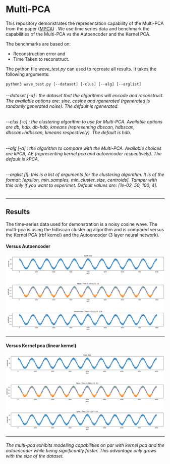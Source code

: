 # Multi-PCA

This repository demonstrates the representation capability of the Multi-PCA from the paper ([MPCA](http://ceur-ws.org/Vol-2600/paper15.pdf)) . We use time series data and benchmark the capabilities of the Multi-PCA vs the Autoencoder and the Kernel PCA. 

The benchmarks are based on: 

 * Reconstruction error and 
 * Time Taken to reconstruct.

The python file *wave_test.py* can used to recreate all results. It takes the following arguments:

```
python3 wave_test.py [--dataset] [-clus] [--alg] [--arglist]
```

###### --dataset [-d] : the dataset that the algorithms will encode and reconstruct. The available options are: sine, cosine and rgenerated (rgenerated is randomly generated noise). The default is rgenerated. 


###### --clus [-c] : the clustering algorithm to use for Multi-PCA. Available options are db, hdb, db-hdb, kmeans (representing dbscan, hdbscan, dbscan+hdbscan, kmeans respectively). The default is hdb.

###### --alg [-a] : the algorithm to compare with the Multi-PCA. Available choices are kPCA, AE (representing kernel pca and autoencoder respectively). The default is kPCA.

###### --arglist [l]: this is a list of arguments for the clustering algorithm. It is of the format: [epsilon, min_samples, min_cluster_size, centroids]. Tamper with this only if you want to experimet. Default values are: [1e-02, 50, 100, 4].

---

## Results

The time-series data used for demonstration is a noisy cosine wave. The multi-pca is using the hdbscan clustering algorithm and is compared versus the Kernel PCA (rbf  kernel) and the Autoencoder (3 layer neural network). 


#### Versus Autoencoder

![](images/AE.png)

---

#### Versus Kernel pca (linear kernel)

![](images/kpca.png)


---

###### The multi-pca exhibits modelling capabilities on par with kernel pca and the autoencoder  while being significantly faster. This advantage only grows with the size of the dataset. 

